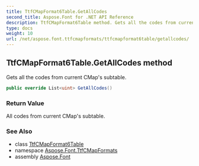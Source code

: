 ```yaml
---
title: TtfCMapFormat6Table.GetAllCodes
second_title: Aspose.Font for .NET API Reference
description: TtfCMapFormat6Table method. Gets all the codes from current CMaps subtable
type: docs
weight: 10
url: /net/aspose.font.ttfcmapformats/ttfcmapformat6table/getallcodes/
---
```

## TtfCMapFormat6Table.GetAllCodes method

Gets all the codes from current CMap's subtable.

```csharp
public override List<uint> GetAllCodes()
```

### Return Value

All codes from current CMap's subtable.

### See Also

* class [TtfCMapFormat6Table](../)
* namespace [Aspose.Font.TtfCMapFormats](../../ttfcmapformat6table/)
* assembly [Aspose.Font](../../../)


